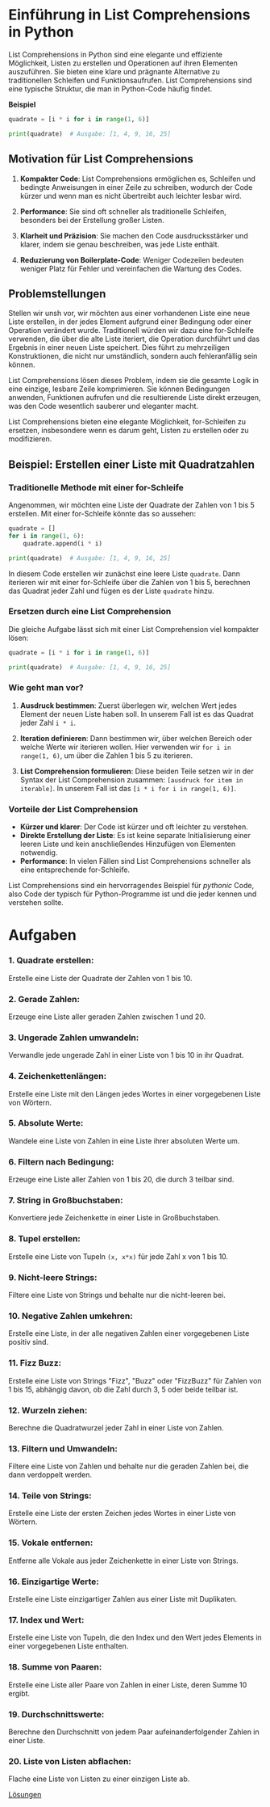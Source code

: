 # Einführung in List Comprehensions in Python

List Comprehensions in Python sind eine elegante und effiziente Möglichkeit, Listen zu erstellen und Operationen auf 
ihren Elementen auszuführen. Sie bieten eine klare und prägnante Alternative zu traditionellen Schleifen
und Funktionsaufrufen. List Comprehensions sind eine typische Struktur, die man in Python-Code häufig findet.

**Beispiel**

```python
quadrate = [i * i for i in range(1, 6)]

print(quadrate)  # Ausgabe: [1, 4, 9, 16, 25]
```


## Motivation für List Comprehensions

1. **Kompakter Code**: List Comprehensions ermöglichen es, Schleifen und bedingte Anweisungen in einer Zeile zu
   schreiben, wodurch der Code kürzer und wenn man es nicht übertreibt auch leichter lesbar wird.

2. **Performance**: Sie sind oft schneller als traditionelle Schleifen, besonders bei der Erstellung großer Listen.

3. **Klarheit und Präzision**: Sie machen den Code ausdrucksstärker und klarer, indem sie genau beschreiben, was jede
   Liste enthält.

4. **Reduzierung von Boilerplate-Code**: Weniger Codezeilen bedeuten weniger Platz für Fehler und vereinfachen die
   Wartung des Codes.


## Problemstellungen

Stellen wir unsh vor, wir möchten aus einer vorhandenen Liste eine neue Liste erstellen, in der jedes Element aufgrund
einer Bedingung oder einer Operation verändert wurde. Traditionell würden wir dazu eine for-Schleife verwenden, die
über die alte Liste iteriert, die Operation durchführt und das Ergebnis in einer neuen Liste speichert. Dies führt zu
mehrzeiligen Konstruktionen, die nicht nur umständlich, sondern auch fehleranfällig sein können.

List Comprehensions lösen dieses Problem, indem sie die gesamte Logik in eine einzige, lesbare Zeile komprimieren. Sie
können Bedingungen anwenden, Funktionen aufrufen und die resultierende Liste direkt erzeugen, was den Code wesentlich
sauberer und eleganter macht.

List Comprehensions bieten eine elegante Möglichkeit, for-Schleifen zu ersetzen, insbesondere wenn es darum geht, Listen
zu erstellen oder zu modifizieren. 

## Beispiel: Erstellen einer Liste mit Quadratzahlen

### Traditionelle Methode mit einer for-Schleife

Angenommen, wir möchten eine Liste der Quadrate der Zahlen von 1 bis 5 erstellen. Mit einer for-Schleife könnte das so
aussehen:

```python
quadrate = []
for i in range(1, 6):
    quadrate.append(i * i)

print(quadrate)  # Ausgabe: [1, 4, 9, 16, 25]
```

In diesem Code erstellen wir zunächst eine leere Liste `quadrate`. Dann iterieren wir mit einer for-Schleife über die
Zahlen von 1 bis 5, berechnen das Quadrat jeder Zahl und fügen es der Liste `quadrate` hinzu.

### Ersetzen durch eine List Comprehension

Die gleiche Aufgabe lässt sich mit einer List Comprehension viel kompakter lösen:

```python
quadrate = [i * i for i in range(1, 6)]

print(quadrate)  # Ausgabe: [1, 4, 9, 16, 25]
```

### Wie geht man vor?

1. **Ausdruck bestimmen**: Zuerst überlegen wir, welchen Wert jedes Element der neuen Liste haben soll. In unserem Fall
   ist es das Quadrat jeder Zahl `i * i`.

2. **Iteration definieren**: Dann bestimmen wir, über welchen Bereich oder welche Werte wir iterieren wollen. Hier
   verwenden wir `for i in range(1, 6)`, um über die Zahlen 1 bis 5 zu iterieren.

3. **List Comprehension formulieren**: Diese beiden Teile setzen wir in der Syntax der List Comprehension
   zusammen: `[ausdruck for item in iterable]`. In unserem Fall ist das `[i * i for i in range(1, 6)]`.

### Vorteile der List Comprehension

- **Kürzer und klarer**: Der Code ist kürzer und oft leichter zu verstehen.
- **Direkte Erstellung der Liste**: Es ist keine separate Initialisierung einer leeren Liste und kein anschließendes
  Hinzufügen von Elementen notwendig.
- **Performance**: In vielen Fällen sind List Comprehensions schneller als eine entsprechende for-Schleife.

List Comprehensions sind ein hervorragendes Beispiel für *pythonic* Code, also Code der typisch für Python-Programme
ist und die jeder kennen und verstehen sollte.

# Aufgaben

### 1. **Quadrate erstellen**:
Erstelle eine Liste der Quadrate der Zahlen von 1 bis 10.
### 2. **Gerade Zahlen**:
Erzeuge eine Liste aller geraden Zahlen zwischen 1 und 20.
### 3. **Ungerade Zahlen umwandeln**: 
Verwandle jede ungerade Zahl in einer Liste von 1 bis 10 in ihr Quadrat.
### 4. **Zeichenkettenlängen**:
Erstelle eine Liste mit den Längen jedes Wortes in einer vorgegebenen Liste von Wörtern.
### 5. **Absolute Werte**:
Wandele eine Liste von Zahlen in eine Liste ihrer absoluten Werte um.
### 6. **Filtern nach Bedingung**:
Erzeuge eine Liste aller Zahlen von 1 bis 20, die durch 3 teilbar sind.
### 7. **String in Großbuchstaben**:
Konvertiere jede Zeichenkette in einer Liste in Großbuchstaben.
### 8. **Tupel erstellen**:
Erstelle eine Liste von Tupeln `(x, x*x)` für jede Zahl x von 1 bis 10.
### 9. **Nicht-leere Strings**:
Filtere eine Liste von Strings und behalte nur die nicht-leeren bei.
### 10. **Negative Zahlen umkehren**:
Erstelle eine Liste, in der alle negativen Zahlen einer vorgegebenen Liste positiv
    sind.
### 11. **Fizz Buzz**:
Erstelle eine Liste von Strings "Fizz", "Buzz" oder "FizzBuzz" für Zahlen von 1 bis 15, abhängig
    davon, ob die Zahl durch 3, 5 oder beide teilbar ist.
### 12. **Wurzeln ziehen**:
Berechne die Quadratwurzel jeder Zahl in einer Liste von Zahlen.
### 13. **Filtern und Umwandeln**: 
Filtere eine Liste von Zahlen und behalte nur die geraden Zahlen bei, die dann verdoppelt
    werden.
### 14. **Teile von Strings**: 
Erstelle eine Liste der ersten Zeichen jedes Wortes in einer Liste von Wörtern.
### 15. **Vokale entfernen**:
Entferne alle Vokale aus jeder Zeichenkette in einer Liste von Strings.
### 16. **Einzigartige Werte**: 
Erstelle eine Liste einzigartiger Zahlen aus einer Liste mit Duplikaten.
### 17. **Index und Wert**: 
Erstelle eine Liste von Tupeln, die den Index und den Wert jedes Elements in einer vorgegebenen
    Liste enthalten.
### 18. **Summe von Paaren**:
Erstelle eine Liste aller Paare von Zahlen in einer Liste, deren Summe 10 ergibt.
### 19. **Durchschnittswerte**:
Berechne den Durchschnitt von jedem Paar aufeinanderfolgender Zahlen in einer Liste.
### 20. **Liste von Listen abflachen**: 
Flache eine Liste von Listen zu einer einzigen Liste ab.

[Lösungen](solutions.md)
